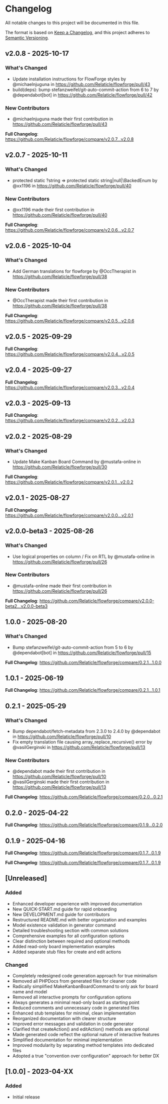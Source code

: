 # Changelog

All notable changes to this project will be documented in this file.

The format is based on [Keep a Changelog](https://keepachangelog.com/en/1.0.0/),
and this project adheres to [Semantic Versioning](https://semver.org/spec/v2.0.0.html).

## v2.0.8 - 2025-10-17

### What's Changed

* Update installation instructions for FlowForge styles by @michaelnjuguna in https://github.com/Relaticle/flowforge/pull/43
* build(deps): bump stefanzweifel/git-auto-commit-action from 6 to 7 by @dependabot[bot] in https://github.com/Relaticle/flowforge/pull/42

### New Contributors

* @michaelnjuguna made their first contribution in https://github.com/Relaticle/flowforge/pull/43

**Full Changelog**: https://github.com/Relaticle/flowforge/compare/v2.0.7...v2.0.8

## v2.0.7 - 2025-10-11

### What's Changed

* protected static ?string => protected static string|null|\BackedEnum by @xx1196 in https://github.com/Relaticle/flowforge/pull/40

### New Contributors

* @xx1196 made their first contribution in https://github.com/Relaticle/flowforge/pull/40

**Full Changelog**: https://github.com/Relaticle/flowforge/compare/v2.0.6...v2.0.7

## v2.0.6 - 2025-10-04

### What's Changed

* Add German translations for flowforge by @OccTherapist in https://github.com/Relaticle/flowforge/pull/38

### New Contributors

* @OccTherapist made their first contribution in https://github.com/Relaticle/flowforge/pull/38

**Full Changelog**: https://github.com/Relaticle/flowforge/compare/v2.0.5...v2.0.6

## v2.0.5 - 2025-09-29

**Full Changelog**: https://github.com/Relaticle/flowforge/compare/v2.0.4...v2.0.5

## v2.0.4 - 2025-09-27

**Full Changelog**: https://github.com/Relaticle/flowforge/compare/v2.0.3...v2.0.4

## v2.0.3 - 2025-09-13

**Full Changelog**: https://github.com/Relaticle/flowforge/compare/v2.0.2...v2.0.3

## v2.0.2 - 2025-08-29

### What's Changed

* Update Make Kanban Board Command by @mustafa-online in https://github.com/Relaticle/flowforge/pull/30

**Full Changelog**: https://github.com/Relaticle/flowforge/compare/v2.0.1...v2.0.2

## v2.0.1 - 2025-08-27

**Full Changelog**: https://github.com/Relaticle/flowforge/compare/v2.0.0...v2.0.1

## v2.0.0-beta3 - 2025-08-26

### What's Changed

* Use logical properties on column / Fix on RTL by @mustafa-online in https://github.com/Relaticle/flowforge/pull/26

### New Contributors

* @mustafa-online made their first contribution in https://github.com/Relaticle/flowforge/pull/26

**Full Changelog**: https://github.com/Relaticle/flowforge/compare/v2.0.0-beta2...v2.0.0-beta3

## 1.0.0 - 2025-08-20

### What's Changed

* Bump stefanzweifel/git-auto-commit-action from 5 to 6 by @dependabot[bot] in https://github.com/Relaticle/flowforge/pull/15

**Full Changelog**: https://github.com/Relaticle/flowforge/compare/0.2.1...1.0.0

## 1.0.1 - 2025-06-19

**Full Changelog**: https://github.com/Relaticle/flowforge/compare/0.2.1...1.0.1

## 0.2.1 - 2025-05-29

### What's Changed

* Bump dependabot/fetch-metadata from 2.3.0 to 2.4.0 by @dependabot in https://github.com/Relaticle/flowforge/pull/10
* Fix empty translation file causing array_replace_recursive() error by @vasilGerginski in https://github.com/Relaticle/flowforge/pull/13

### New Contributors

* @dependabot made their first contribution in https://github.com/Relaticle/flowforge/pull/10
* @vasilGerginski made their first contribution in https://github.com/Relaticle/flowforge/pull/13

**Full Changelog**: https://github.com/Relaticle/flowforge/compare/0.2.0...0.2.1

## 0.2.0 - 2025-04-22

**Full Changelog**: https://github.com/Relaticle/flowforge/compare/0.1.9...0.2.0

## 0.1.9 - 2025-04-16

**Full Changelog**: https://github.com/Relaticle/flowforge/compare/0.1.7...0.1.9

**Full Changelog**: https://github.com/Relaticle/flowforge/compare/0.1.7...0.1.9

## [Unreleased]

### Added

- Enhanced developer experience with improved documentation
- New QUICK-START.md guide for rapid onboarding
- New DEVELOPMENT.md guide for contributors
- Restructured README.md with better organization and examples
- Model existence validation in generator command
- Detailed troubleshooting section with common solutions
- Comprehensive examples for all configuration options
- Clear distinction between required and optional methods
- Added read-only board implementation examples
- Added separate stub files for create and edit actions

### Changed

- Completely redesigned code generation approach for true minimalism
- Removed all PHPDocs from generated files for cleaner code
- Radically simplified MakeKanbanBoardCommand to only ask for board name and model
- Removed all interactive prompts for configuration options
- Always generates a minimal read-only board as starting point
- Reduced comments and unnecessary code in generated files
- Enhanced stub templates for minimal, clean implementation
- Reorganized documentation with clearer structure
- Improved error messages and validation in code generator
- Clarified that createAction() and editAction() methods are optional
- Made generated code reflect the optional nature of interactive features
- Simplified documentation for minimal implementation
- Improved modularity by separating method templates into dedicated files
- Adopted a true "convention over configuration" approach for better DX

## [1.0.0] - 2023-04-XX

### Added

- Initial release

